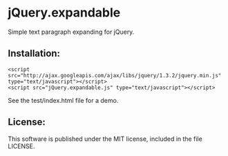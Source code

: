 jQuery.expandable
=================
Simple text paragraph expanding for jQuery.
  
Installation:
-------------
    <script src="http://ajax.googleapis.com/ajax/libs/jquery/1.3.2/jquery.min.js" type="text/javascript"></script>
    <script src="jQuery.expandable.js" type="text/javascript"></script>

See the test/index.html file for a demo.

License:
--------
This software is published under the MIT license, included in the file LICENSE.
